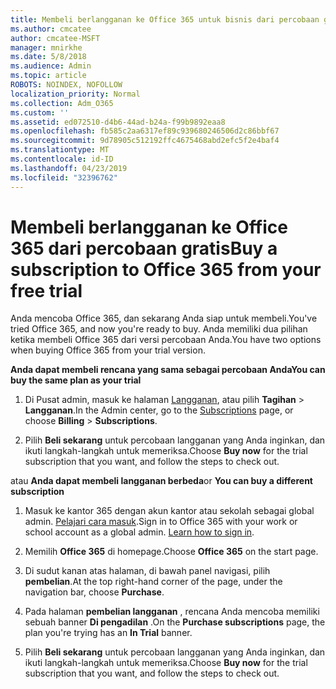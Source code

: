 ```yaml
---
title: Membeli berlangganan ke Office 365 untuk bisnis dari percobaan gratis
ms.author: cmcatee
author: cmcatee-MSFT
manager: mnirkhe
ms.date: 5/8/2018
ms.audience: Admin
ms.topic: article
ROBOTS: NOINDEX, NOFOLLOW
localization_priority: Normal
ms.collection: Adm_O365
ms.custom: ''
ms.assetid: ed072510-d4b6-44ad-b24a-f99b9892eaa8
ms.openlocfilehash: fb585c2aa6317ef89c939680246506d2c86bbf67
ms.sourcegitcommit: 9d78905c512192ffc4675468abd2efc5f2e4baf4
ms.translationtype: MT
ms.contentlocale: id-ID
ms.lasthandoff: 04/23/2019
ms.locfileid: "32396762"
---
```

# <a name="buy-a-subscription-to-office-365-from-your-free-trial"></a><span data-ttu-id="f786f-102">Membeli berlangganan ke Office 365 dari percobaan gratis</span><span class="sxs-lookup"><span data-stu-id="f786f-102">Buy a subscription to Office 365 from your free trial</span></span>

<span data-ttu-id="f786f-103">Anda mencoba Office 365, dan sekarang Anda siap untuk membeli.</span><span class="sxs-lookup"><span data-stu-id="f786f-103">You've tried Office 365, and now you're ready to buy.</span></span> <span data-ttu-id="f786f-104">Anda memiliki dua pilihan ketika membeli Office 365 dari versi percobaan Anda.</span><span class="sxs-lookup"><span data-stu-id="f786f-104">You have two options when buying Office 365 from your trial version.</span></span>
  
 <span data-ttu-id="f786f-105">**Anda dapat membeli rencana yang sama sebagai percobaan Anda**</span><span class="sxs-lookup"><span data-stu-id="f786f-105">**You can buy the same plan as your trial**</span></span>
  
1. <span data-ttu-id="f786f-106">Di Pusat admin, masuk ke halaman [Langganan](https://go.microsoft.com/fwlink/p/?linkid=842054), atau pilih **Tagihan** \> **Langganan**.</span><span class="sxs-lookup"><span data-stu-id="f786f-106">In the Admin center, go to the [Subscriptions](https://go.microsoft.com/fwlink/p/?linkid=842054) page, or choose **Billing** \> **Subscriptions**.</span></span>
    
2. <span data-ttu-id="f786f-107">Pilih **Beli sekarang** untuk percobaan langganan yang Anda inginkan, dan ikuti langkah-langkah untuk memeriksa.</span><span class="sxs-lookup"><span data-stu-id="f786f-107">Choose **Buy now** for the trial subscription that you want, and follow the steps to check out.</span></span> 
    
<span data-ttu-id="f786f-108">atau **Anda dapat membeli langganan berbeda**</span><span class="sxs-lookup"><span data-stu-id="f786f-108">or **You can buy a different subscription**</span></span>
  
1. <span data-ttu-id="f786f-109">Masuk ke kantor 365 dengan akun kantor atau sekolah sebagai global admin. [Pelajari cara masuk](https://support.office.com/article/e9eb7d51-5430-4929-91ab-6157c5a050b4).</span><span class="sxs-lookup"><span data-stu-id="f786f-109">Sign in to Office 365 with your work or school account as a global admin. [Learn how to sign in](https://support.office.com/article/e9eb7d51-5430-4929-91ab-6157c5a050b4).</span></span>
    
2. <span data-ttu-id="f786f-110">Memilih **Office 365** di homepage.</span><span class="sxs-lookup"><span data-stu-id="f786f-110">Choose **Office 365** on the start page.</span></span> 
    
3. <span data-ttu-id="f786f-111">Di sudut kanan atas halaman, di bawah panel navigasi, pilih **pembelian**.</span><span class="sxs-lookup"><span data-stu-id="f786f-111">At the top right-hand corner of the page, under the navigation bar, choose **Purchase**.</span></span>
    
4. <span data-ttu-id="f786f-112">Pada halaman **pembelian langganan** , rencana Anda mencoba memiliki sebuah banner **Di pengadilan** .</span><span class="sxs-lookup"><span data-stu-id="f786f-112">On the **Purchase subscriptions** page, the plan you're trying has an **In Trial** banner.</span></span> 
    
5. <span data-ttu-id="f786f-113">Pilih **Beli sekarang** untuk percobaan langganan yang Anda inginkan, dan ikuti langkah-langkah untuk memeriksa.</span><span class="sxs-lookup"><span data-stu-id="f786f-113">Choose **Buy now** for the trial subscription that you want, and follow the steps to check out.</span></span> 
    


